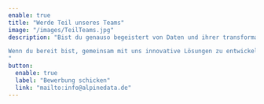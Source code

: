 ```yaml
---
enable: true
title: "Werde Teil unseres Teams"
image: "/images/TeilTeams.jpg"
description: "Bist du genauso begeistert von Daten und ihrer transformativen Kraft wie wir? Möchtest du gemeinsam mit uns den Mittelstand in Deutschland fit für die daten-getriebene Zukunft machen? Bei Alpine Data Ventures suchen wir stets nach talentierten und motivierten Menschen, die unsere Leidenschaft teilen und unser Team bereichern wollen.<br><br>

Wenn du bereit bist, gemeinsam mit uns innovative Lösungen zu entwickeln und die Zukunft der Datenlandschaft aktiv mitzugestalten, dann zögere nicht und bewirb dich bei uns. Wir freuen uns darauf, dich kennenzulernen! 
"
button:
  enable: true
  label: "Bewerbung schicken"
  link: "mailto:info@alpinedata.de"
---
```


